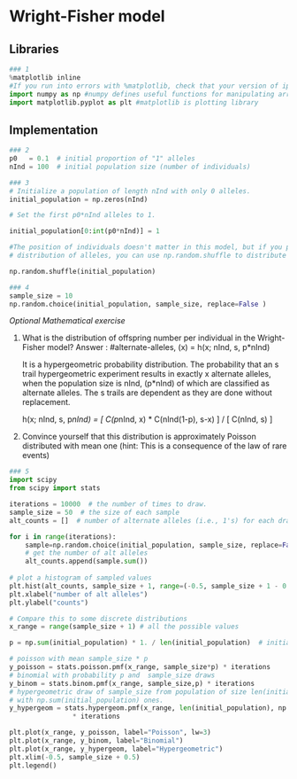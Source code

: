 
# Wright-Fisher model
## Libraries

```python
### 1
%matplotlib inline 
#If you run into errors with %matplotlib, check that your version of ipython is >=1.0 
import numpy as np #numpy defines useful functions for manipulating arrays and matrices.
import matplotlib.pyplot as plt #matplotlib is plotting library
```

## Implementation

```python
### 2
p0   = 0.1  # initial proportion of "1" alleles 
nInd = 100  # initial population size (number of individuals)
```

```python
### 3
# Initialize a population of length nInd with only 0 alleles. 
initial_population = np.zeros(nInd)

# Set the first p0*nInd alleles to 1. 

initial_population[0:int(p0*nInd)] = 1

#The position of individuals doesn't matter in this model, but if you prefer to have a more realistically random 
# distribution of alleles, you can use np.random.shuffle to distribute alleles randomly.

np.random.shuffle(initial_population)
```

```python
### 4
sample_size = 10
np.random.choice(initial_population, sample_size, replace=False )
```

*Optional Mathematical exercise*

1. What is the distribution of offspring number per individual in the Wright-Fisher model? 
Answer :   #alternate-alleles, (x) = h(x; nInd, s, p*nInd)
    
    It is a hypergeometric probability distribution. The probability that an s trail hypergeometric experiment results in exactly x alternate alleles, when the population size is nInd, (p*nInd) of which are classified as alternate alleles. The s trails are dependent as they are done without replacement.
    
    h(x; nInd, s, p*nInd) = [ C(p*nInd, x) * C(nInd(1-p), s-x) ] / [ C(nInd, s) ]

2. Convince yourself that this distribution is approximately Poisson distributed with mean one (hint: This is a consequence of the law of rare events)


```python
### 5
import scipy
from scipy import stats

iterations = 10000  # the number of times to draw.
sample_size = 50  # the size of each sample
alt_counts = []  # number of alternate alleles (i.e., 1's) for each draw

for i in range(iterations):
    sample=np.random.choice(initial_population, sample_size, replace=False)
    # get the number of alt alleles
    alt_counts.append(sample.sum())
    
# plot a histogram of sampled values    
plt.hist(alt_counts, sample_size + 1, range=(-0.5, sample_size + 1 - 0.5), label="random sample")
plt.xlabel("number of alt alleles")
plt.ylabel("counts")

# Compare this to some discrete distributions
x_range = range(sample_size + 1) # all the possible values

p = np.sum(initial_population) * 1. / len(initial_population)  # initial fraction of alt's

# poisson with mean sample_size * p
y_poisson = stats.poisson.pmf(x_range, sample_size*p) * iterations
# binomial with probability p and  sample_size draws
y_binom = stats.binom.pmf(x_range, sample_size,p) * iterations
# hypergeometric draw of sample_size from population of size len(initial_populationpop)
# with np.sum(initial_population) ones.
y_hypergeom = stats.hypergeom.pmf(x_range, len(initial_population), np.sum(initial_population), sample_size)\
                * iterations

plt.plot(x_range, y_poisson, label="Poisson", lw=3)
plt.plot(x_range, y_binom, label="Binomial")
plt.plot(x_range, y_hypergeom, label="Hypergeometric")
plt.xlim(-0.5, sample_size + 0.5)
plt.legend()
```

